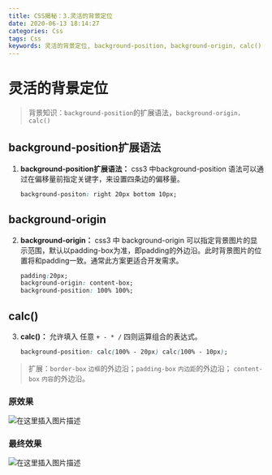 ```yaml
---
title: CSS揭秘：3.灵活的背景定位
date: 2020-06-13 18:14:27
categories: Css
tags: Css
keywords: 灵活的背景定位, background-position, background-origin, calc()
---
```

# 灵活的背景定位
> 背景知识：`background-position`的扩展语法，`background-origin，calc()`

## background-position扩展语法
1. **background-position扩展语法：** css3 中background-position 语法可以通过在偏移量前指定关键字，来设置四条边的偏移量。
	```css
	background-positon: right 20px bottom 10px;
	```
## background-origin
2.  **background-origin：** css3 中 background-origin 可以指定背景图片的显示范围，默认以padding-box为准，即padding的外边沿。此时背景图片的位置将和padding一致。通常此方案更适合开发需求。
	```css
	padding:20px;
	background-origin: content-box;
	background-position: 100% 100%;
	```
## calc()
3. **calc()：** 允许填入 任意 `+ - * /` 四则运算组合的表达式。
	```css
	background-position: calc(100% - 20px) calc(100% - 10px);
	```
> 扩展：`border-box` `边框`的外边沿；`padding-box` `内边距`的外边沿； `content-box` `内容`的外边沿。

### 原效果
![在这里插入图片描述](https://img-blog.csdnimg.cn/2020061200291226.png?x-oss-process=image/watermark,type_ZmFuZ3poZW5naGVpdGk,shadow_10,text_aHR0cHM6Ly9ibG9nLmNzZG4ubmV0L2x1bmh1aTE5OTRf,size_16,color_FFFFFF,t_70)
### 最终效果

![在这里插入图片描述](https://img-blog.csdnimg.cn/20200612002948787.png?x-oss-process=image/watermark,type_ZmFuZ3poZW5naGVpdGk,shadow_10,text_aHR0cHM6Ly9ibG9nLmNzZG4ubmV0L2x1bmh1aTE5OTRf,size_16,color_FFFFFF,t_70)